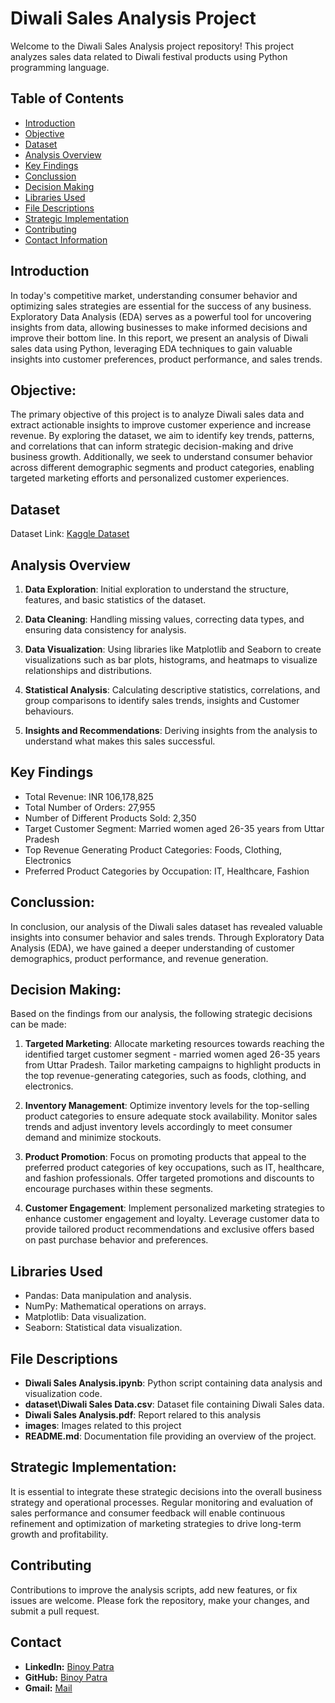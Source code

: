 # Diwali Sales Analysis Project

Welcome to the Diwali Sales Analysis project repository! This project analyzes sales data related to Diwali festival products using Python programming language.

## Table of Contents
- [Introduction](#introduction)
- [Objective](#objective)
- [Dataset](#dataset)
- [Analysis Overview](#analysis-overview)
- [Key Findings](#key-findings)
- [Conclussion](#conclussion)
- [Decision Making](decision_making)
- [Libraries Used](#libraries-used)
- [File Descriptions](#file-descriptions)
- [Strategic Implementation](#strategic_implementation)
- [Contributing](#contributing)
- [Contact Information](#contact)

## Introduction

In today's competitive market, understanding consumer behavior and optimizing sales strategies are essential for the success of any business. 
Exploratory Data Analysis (EDA) serves as a powerful tool for uncovering insights from data, allowing businesses to make informed decisions and improve their bottom line. 
In this report, we present an analysis of Diwali sales data using Python, leveraging EDA techniques to gain valuable insights into customer preferences, product performance, and sales trends.


## Objective:
The primary objective of this project is to analyze Diwali sales data and extract actionable insights to improve customer experience and increase revenue. 
By exploring the dataset, we aim to identify key trends, patterns, and correlations that can inform strategic decision-making and drive business growth. 
Additionally, we seek to understand consumer behavior across different demographic segments and product categories, enabling targeted marketing efforts and personalized customer experiences.


## Dataset

Dataset Link: [Kaggle Dataset](https://www.kaggle.com/datasets/saadharoon27/diwali-sales-dataset)
		


## Analysis Overview

1. **Data Exploration**: Initial exploration to understand the structure, features, and basic statistics of the dataset.
   
2. **Data Cleaning**: Handling missing values, correcting data types, and ensuring data consistency for analysis.

3. **Data Visualization**: Using libraries like Matplotlib and Seaborn to create visualizations such as bar plots, histograms, and heatmaps to visualize relationships and distributions.

4. **Statistical Analysis**: Calculating descriptive statistics, correlations, and group comparisons to identify sales trends, insights and Customer behaviours.

5. **Insights and Recommendations**: Deriving insights from the analysis to understand what makes this sales successful.

## Key Findings

- Total Revenue: INR 106,178,825
- Total Number of Orders: 27,955
- Number of Different Products Sold: 2,350
- Target Customer Segment: Married women aged 26-35 years from Uttar Pradesh
- Top Revenue Generating Product Categories: Foods, Clothing, Electronics
- Preferred Product Categories by Occupation: IT, Healthcare, Fashion

## Conclussion: 
In conclusion, our analysis of the Diwali sales dataset has revealed valuable insights into consumer behavior and sales trends. Through Exploratory Data Analysis (EDA), we have gained a deeper understanding of customer demographics, product performance, and revenue generation.

## Decision Making:
Based on the findings from our analysis, the following strategic decisions can be made:

1. **Targeted Marketing**: Allocate marketing resources towards reaching the identified target customer segment - married women aged 26-35 years from Uttar Pradesh. Tailor marketing campaigns to highlight products in the top revenue-generating categories, such as foods, clothing, and electronics.

2. **Inventory Management**: Optimize inventory levels for the top-selling product categories to ensure adequate stock availability. Monitor sales trends and adjust inventory levels accordingly to meet consumer demand and minimize stockouts.

3. **Product Promotion**: Focus on promoting products that appeal to the preferred product categories of key occupations, such as IT, healthcare, and fashion professionals. Offer targeted promotions and discounts to encourage purchases within these segments.

4. **Customer Engagement**: Implement personalized marketing strategies to enhance customer engagement and loyalty. Leverage customer data to provide tailored product recommendations and exclusive offers based on past purchase behavior and preferences.

## Libraries Used

- Pandas: Data manipulation and analysis.
- NumPy: Mathematical operations on arrays.
- Matplotlib: Data visualization.
- Seaborn: Statistical data visualization.

## File Descriptions

- **Diwali Sales Analysis.ipynb**: Python script containing data analysis and visualization code.
- **dataset\Diwali Sales Data.csv**: Dataset file containing Diwali Sales data.
- **Diwali Sales Analysis.pdf**: Report relared to this analysis
- **images**: Images related to this project
- **README.md**: Documentation file providing an overview of the project.

## Strategic Implementation:

It is essential to integrate these strategic decisions into the overall business strategy and operational processes. Regular monitoring and evaluation of sales performance and consumer feedback will enable continuous refinement and optimization of marketing strategies to drive long-term growth and profitability.

## Contributing

Contributions to improve the analysis scripts, add new features, or fix issues are welcome. Please fork the repository, make your changes, and submit a pull request.

## Contact 
- **LinkedIn:** [Binoy Patra](https://www.linkedin.com/in/binoy-patra-b9277b1b2?utm_source=share&utm_campaign=share_via&utm_content=profile&utm_medium=android_app)
- **GitHub:** [Binoy Patra](https://github.com/binoy-patra)
- **Gmail:** [Mail](binoypatra20@gmail.com)
